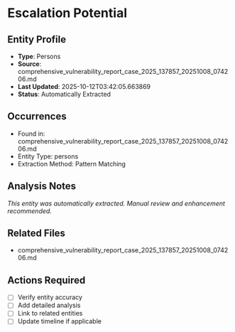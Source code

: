 # Escalation Potential

## Entity Profile
- **Type**: Persons
- **Source**: comprehensive_vulnerability_report_case_2025_137857_20251008_074206.md
- **Last Updated**: 2025-10-12T03:42:05.663869
- **Status**: Automatically Extracted

## Occurrences
- Found in: comprehensive_vulnerability_report_case_2025_137857_20251008_074206.md
- Entity Type: persons
- Extraction Method: Pattern Matching

## Analysis Notes
*This entity was automatically extracted. Manual review and enhancement recommended.*

## Related Files
- comprehensive_vulnerability_report_case_2025_137857_20251008_074206.md

## Actions Required
- [ ] Verify entity accuracy
- [ ] Add detailed analysis
- [ ] Link to related entities
- [ ] Update timeline if applicable
